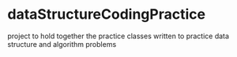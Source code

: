 # dataStructureCodingPractice
project to hold together the practice classes written to practice data structure and algorithm problems
